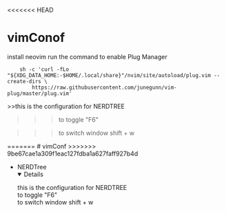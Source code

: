 <<<<<<< HEAD
# vimConof

install neovim
run the command to enable Plug Manager

		sh -c 'curl -fLo "${XDG_DATA_HOME:-$HOME/.local/share}"/nvim/site/autoload/plug.vim --create-dirs \
       		https://raw.githubusercontent.com/junegunn/vim-plug/master/plug.vim'

<NERDTree open>
>>this is the configuration for NERDTREE   

>>>to toggle "F6"  

>>>to switch window shift + w  

</NERDTree>
=======
# vimConf
>>>>>>> 9be67cae1a309f1eac127fdba1a627faff927b4d

<ul>
  <li>NERDTree
    <details open>
      
  this is the configuration for NERDTREE  
  to toggle "F6"  
  to switch window shift + w  
  </details>
  </li>
</ul>
  
